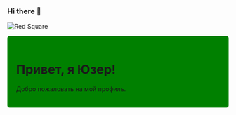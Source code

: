 ### Hi there 👋

![Red Square](https://via.placeholder.com/40.png/ff0000)

<div style="background-color: green; padding: 20px; border-radius: 5px;">
  <h1>Привет, я Юзер!</h1>
  <p>Добро пожаловать на мой профиль.</p>
</div>

<!--
++++++  sites  ++++++
https://gprm.itsvg.in/
++++++  -----  ++++++

**1351618/1351618** is a ✨ _special_ ✨ repository because its `README.md` (this file) appears on your GitHub profile.

Here are some ideas to get you started:

- 🔭 I’m currently working on ...
- 🌱 I’m currently learning ...
- 👯 I’m looking to collaborate on ...
- 🤔 I’m looking for help with ...
- 💬 Ask me about ...
- 📫 How to reach me: ...
- 😄 Pronouns: ...
- ⚡ Fun fact: ...
-->
